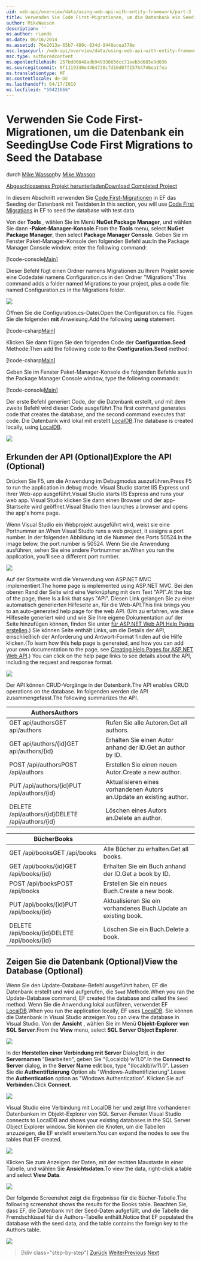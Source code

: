 ```yaml
---
uid: web-api/overview/data/using-web-api-with-entity-framework/part-3
title: Verwenden Sie Code First-Migrationen, um die Datenbank ein Seeding | Microsoft-Dokumentation
author: MikeWasson
description: ''
ms.author: riande
ms.date: 06/16/2014
ms.assetid: 76e2013a-65b7-488c-834d-9448ecea378e
msc.legacyurl: /web-api/overview/data/using-web-api-with-entity-framework/part-3
msc.type: authoredcontent
ms.openlocfilehash: 257bd06848adb949330856cc71eeb3d685e9d036
ms.sourcegitcommit: 0f1119340e4464720cfd16d0ff15764746ea1fea
ms.translationtype: MT
ms.contentlocale: de-DE
ms.lasthandoff: 04/17/2019
ms.locfileid: "59421666"
---
```

# <a name="use-code-first-migrations-to-seed-the-database"></a><span data-ttu-id="448d8-102">Verwenden Sie Code First-Migrationen, um die Datenbank ein Seeding</span><span class="sxs-lookup"><span data-stu-id="448d8-102">Use Code First Migrations to Seed the Database</span></span>

<span data-ttu-id="448d8-103">durch [Mike Wasson](https://github.com/MikeWasson)</span><span class="sxs-lookup"><span data-stu-id="448d8-103">by [Mike Wasson](https://github.com/MikeWasson)</span></span>

[<span data-ttu-id="448d8-104">Abgeschlossenes Projekt herunterladen</span><span class="sxs-lookup"><span data-stu-id="448d8-104">Download Completed Project</span></span>](https://github.com/MikeWasson/BookService)

<span data-ttu-id="448d8-105">In diesem Abschnitt verwenden Sie [Code First-Migrationen](https://msdn.microsoft.com/data/jj591621) in EF das Seeding der Datenbank mit Testdaten.</span><span class="sxs-lookup"><span data-stu-id="448d8-105">In this section, you will use [Code First Migrations](https://msdn.microsoft.com/data/jj591621) in EF to seed the database with test data.</span></span>

<span data-ttu-id="448d8-106">Von der **Tools** , wählen Sie im Menü **NuGet Package Manager**, und wählen Sie dann **-Paket-Manager-Konsole**.</span><span class="sxs-lookup"><span data-stu-id="448d8-106">From the **Tools** menu, select **NuGet Package Manager**, then select **Package Manager Console**.</span></span> <span data-ttu-id="448d8-107">Geben Sie im Fenster Paket-Manager-Konsole den folgenden Befehl aus:</span><span class="sxs-lookup"><span data-stu-id="448d8-107">In the Package Manager Console window, enter the following command:</span></span>

[!code-console[Main](part-3/samples/sample1.cmd)]

<span data-ttu-id="448d8-108">Dieser Befehl fügt einen Ordner namens Migrationen zu Ihrem Projekt sowie eine Codedatei namens Configuration.cs in den Ordner "Migrations".</span><span class="sxs-lookup"><span data-stu-id="448d8-108">This command adds a folder named Migrations to your project, plus a code file named Configuration.cs in the Migrations folder.</span></span>

![](part-3/_static/image1.png)

<span data-ttu-id="448d8-109">Öffnen Sie die Configuration.cs-Datei.</span><span class="sxs-lookup"><span data-stu-id="448d8-109">Open the Configuration.cs file.</span></span> <span data-ttu-id="448d8-110">Fügen Sie die folgenden **mit** Anweisung.</span><span class="sxs-lookup"><span data-stu-id="448d8-110">Add the following **using** statement.</span></span>

[!code-csharp[Main](part-3/samples/sample2.cs)]

<span data-ttu-id="448d8-111">Klicken Sie dann fügen Sie den folgenden Code der **Configuration.Seed** Methode:</span><span class="sxs-lookup"><span data-stu-id="448d8-111">Then add the following code to the **Configuration.Seed** method:</span></span>

[!code-csharp[Main](part-3/samples/sample3.cs)]

<span data-ttu-id="448d8-112">Geben Sie im Fenster Paket-Manager-Konsole die folgenden Befehle aus:</span><span class="sxs-lookup"><span data-stu-id="448d8-112">In the Package Manager Console window, type the following commands:</span></span>

[!code-console[Main](part-3/samples/sample4.cmd)]

<span data-ttu-id="448d8-113">Der erste Befehl generiert Code, der die Datenbank erstellt, und mit dem zweite Befehl wird dieser Code ausgeführt.</span><span class="sxs-lookup"><span data-stu-id="448d8-113">The first command generates code that creates the database, and the second command executes that code.</span></span> <span data-ttu-id="448d8-114">Die Datenbank wird lokal mit erstellt [LocalDB](https://msdn.microsoft.com/library/hh510202.aspx).</span><span class="sxs-lookup"><span data-stu-id="448d8-114">The database is created locally, using [LocalDB](https://msdn.microsoft.com/library/hh510202.aspx).</span></span>

![](part-3/_static/image2.png)

## <a name="explore-the-api-optional"></a><span data-ttu-id="448d8-115">Erkunden der API (Optional)</span><span class="sxs-lookup"><span data-stu-id="448d8-115">Explore the API (Optional)</span></span>

<span data-ttu-id="448d8-116">Drücken Sie F5, um die Anwendung im Debugmodus auszuführen.</span><span class="sxs-lookup"><span data-stu-id="448d8-116">Press F5 to run the application in debug mode.</span></span> <span data-ttu-id="448d8-117">Visual Studio startet IIS Express und Ihrer Web-app ausgeführt.</span><span class="sxs-lookup"><span data-stu-id="448d8-117">Visual Studio starts IIS Express and runs your web app.</span></span> <span data-ttu-id="448d8-118">Visual Studio klicken Sie dann einen Browser und der app-Startseite wird geöffnet.</span><span class="sxs-lookup"><span data-stu-id="448d8-118">Visual Studio then launches a browser and opens the app's home page.</span></span>

<span data-ttu-id="448d8-119">Wenn Visual Studio ein Webprojekt ausgeführt wird, weist sie eine Portnummer an.</span><span class="sxs-lookup"><span data-stu-id="448d8-119">When Visual Studio runs a web project, it assigns a port number.</span></span> <span data-ttu-id="448d8-120">In der folgenden Abbildung ist die Nummer des Ports 50524.</span><span class="sxs-lookup"><span data-stu-id="448d8-120">In the image below, the port number is 50524.</span></span> <span data-ttu-id="448d8-121">Wenn Sie die Anwendung ausführen, sehen Sie eine andere Portnummer an.</span><span class="sxs-lookup"><span data-stu-id="448d8-121">When you run the application, you'll see a different port number.</span></span>

![](part-3/_static/image3.png)

<span data-ttu-id="448d8-122">Auf der Startseite wird die Verwendung von ASP.NET MVC implementiert.</span><span class="sxs-lookup"><span data-stu-id="448d8-122">The home page is implemented using ASP.NET MVC.</span></span> <span data-ttu-id="448d8-123">Bei den oberen Rand der Seite wird eine Verknüpfung mit dem Text "API".</span><span class="sxs-lookup"><span data-stu-id="448d8-123">At the top of the page, there is a link that says "API".</span></span> <span data-ttu-id="448d8-124">Diesen Link gelangen Sie zu einer automatisch generierten Hilfeseite an, für die Web-API.</span><span class="sxs-lookup"><span data-stu-id="448d8-124">This link brings you to an auto-generated help page for the web API.</span></span> <span data-ttu-id="448d8-125">(Um zu erfahren, wie diese Hilfeseite generiert wird und wie Sie Ihre eigene Dokumentation auf der Seite hinzufügen können, finden Sie unter [für ASP.NET Web API Help Pages erstellen](../../getting-started-with-aspnet-web-api/creating-api-help-pages.md).) Sie können Seite enthält Links, um die Details der API, einschließlich der Anforderung und Antwort-Format finden auf die Hilfe klicken.</span><span class="sxs-lookup"><span data-stu-id="448d8-125">(To learn how this help page is generated, and how you can add your own documentation to the page, see [Creating Help Pages for ASP.NET Web API](../../getting-started-with-aspnet-web-api/creating-api-help-pages.md).) You can click on the help page links to see details about the API, including the request and response format.</span></span>

![](part-3/_static/image4.png)

<span data-ttu-id="448d8-126">Der API können CRUD-Vorgänge in der Datenbank.</span><span class="sxs-lookup"><span data-stu-id="448d8-126">The API enables CRUD operations on the database.</span></span> <span data-ttu-id="448d8-127">Im folgenden werden die API zusammengefasst.</span><span class="sxs-lookup"><span data-stu-id="448d8-127">The following summarizes the API.</span></span>

| <span data-ttu-id="448d8-128">Authors</span><span class="sxs-lookup"><span data-stu-id="448d8-128">Authors</span></span> |  |
| --- | -- |
| <span data-ttu-id="448d8-129">GET api/authors</span><span class="sxs-lookup"><span data-stu-id="448d8-129">GET api/authors</span></span> | <span data-ttu-id="448d8-130">Rufen Sie alle Autoren.</span><span class="sxs-lookup"><span data-stu-id="448d8-130">Get all authors.</span></span> |
| <span data-ttu-id="448d8-131">GET api/authors/{id}</span><span class="sxs-lookup"><span data-stu-id="448d8-131">GET api/authors/{id}</span></span> | <span data-ttu-id="448d8-132">Erhalten Sie einen Autor anhand der ID.</span><span class="sxs-lookup"><span data-stu-id="448d8-132">Get an author by ID.</span></span> |
| <span data-ttu-id="448d8-133">POST /api/authors</span><span class="sxs-lookup"><span data-stu-id="448d8-133">POST /api/authors</span></span> | <span data-ttu-id="448d8-134">Erstellen Sie einen neuen Autor.</span><span class="sxs-lookup"><span data-stu-id="448d8-134">Create a new author.</span></span> |
| <span data-ttu-id="448d8-135">PUT /api/authors/{id}</span><span class="sxs-lookup"><span data-stu-id="448d8-135">PUT /api/authors/{id}</span></span> | <span data-ttu-id="448d8-136">Aktualisieren eines vorhandenen Autors an.</span><span class="sxs-lookup"><span data-stu-id="448d8-136">Update an existing author.</span></span> |
| <span data-ttu-id="448d8-137">DELETE /api/authors/{id}</span><span class="sxs-lookup"><span data-stu-id="448d8-137">DELETE /api/authors/{id}</span></span> | <span data-ttu-id="448d8-138">Löschen eines Autors an.</span><span class="sxs-lookup"><span data-stu-id="448d8-138">Delete an author.</span></span> |

| <span data-ttu-id="448d8-139">Bücher</span><span class="sxs-lookup"><span data-stu-id="448d8-139">Books</span></span> |  |
| --- | -- |
| <span data-ttu-id="448d8-140">GET /api/books</span><span class="sxs-lookup"><span data-stu-id="448d8-140">GET /api/books</span></span> | <span data-ttu-id="448d8-141">Alle Bücher zu erhalten.</span><span class="sxs-lookup"><span data-stu-id="448d8-141">Get all books.</span></span> |
| <span data-ttu-id="448d8-142">GET /api/books/{id}</span><span class="sxs-lookup"><span data-stu-id="448d8-142">GET /api/books/{id}</span></span> | <span data-ttu-id="448d8-143">Erhalten Sie ein Buch anhand der ID.</span><span class="sxs-lookup"><span data-stu-id="448d8-143">Get a book by ID.</span></span> |
| <span data-ttu-id="448d8-144">POST /api/books</span><span class="sxs-lookup"><span data-stu-id="448d8-144">POST /api/books</span></span> | <span data-ttu-id="448d8-145">Erstellen Sie ein neues Buch.</span><span class="sxs-lookup"><span data-stu-id="448d8-145">Create a new book.</span></span> |
| <span data-ttu-id="448d8-146">PUT /api/books/{id}</span><span class="sxs-lookup"><span data-stu-id="448d8-146">PUT /api/books/{id}</span></span> | <span data-ttu-id="448d8-147">Aktualisieren Sie ein vorhandenes Buch.</span><span class="sxs-lookup"><span data-stu-id="448d8-147">Update an existing book.</span></span> |
| <span data-ttu-id="448d8-148">DELETE /api/books/{id}</span><span class="sxs-lookup"><span data-stu-id="448d8-148">DELETE /api/books/{id}</span></span> | <span data-ttu-id="448d8-149">Löschen Sie ein Buch.</span><span class="sxs-lookup"><span data-stu-id="448d8-149">Delete a book.</span></span> |

## <a name="view-the-database-optional"></a><span data-ttu-id="448d8-150">Zeigen Sie die Datenbank (Optional)</span><span class="sxs-lookup"><span data-stu-id="448d8-150">View the Database (Optional)</span></span>

<span data-ttu-id="448d8-151">Wenn Sie den Update-Database-Befehl ausgeführt haben, EF die Datenbank erstellt und wird aufgerufen, die `Seed` Methode.</span><span class="sxs-lookup"><span data-stu-id="448d8-151">When you ran the Update-Database command, EF created the database and called the `Seed` method.</span></span> <span data-ttu-id="448d8-152">Wenn Sie die Anwendung lokal ausführen, verwendet EF [LocalDB](https://blogs.msdn.com/b/sqlexpress/archive/2011/07/12/introducing-localdb-a-better-sql-express.aspx).</span><span class="sxs-lookup"><span data-stu-id="448d8-152">When you run the application locally, EF uses [LocalDB](https://blogs.msdn.com/b/sqlexpress/archive/2011/07/12/introducing-localdb-a-better-sql-express.aspx).</span></span> <span data-ttu-id="448d8-153">Sie können die Datenbank in Visual Studio anzeigen.</span><span class="sxs-lookup"><span data-stu-id="448d8-153">You can view the database in Visual Studio.</span></span> <span data-ttu-id="448d8-154">Von der **Ansicht** , wählen Sie im Menü **Objekt-Explorer von SQL Server**.</span><span class="sxs-lookup"><span data-stu-id="448d8-154">From the **View** menu, select **SQL Server Object Explorer**.</span></span>

![](part-3/_static/image5.png)

<span data-ttu-id="448d8-155">In der **Herstellen einer Verbindung mit Server** Dialogfeld, in der **Servernamen** "Bearbeiten", geben Sie "(Localdb) \v11.0".</span><span class="sxs-lookup"><span data-stu-id="448d8-155">In the **Connect to Server** dialog, in the **Server Name** edit box, type "(localdb)\v11.0".</span></span> <span data-ttu-id="448d8-156">Lassen Sie die **Authentifizierung** Option als "Windows-Authentifizierung".</span><span class="sxs-lookup"><span data-stu-id="448d8-156">Leave the **Authentication** option as "Windows Authentication".</span></span> <span data-ttu-id="448d8-157">Klicken Sie auf **Verbinden**.</span><span class="sxs-lookup"><span data-stu-id="448d8-157">Click **Connect**.</span></span>

![](part-3/_static/image6.png)

<span data-ttu-id="448d8-158">Visual Studio eine Verbindung mit LocalDB her und zeigt Ihre vorhandenen Datenbanken im Objekt-Explorer von SQL Server-Fenster.</span><span class="sxs-lookup"><span data-stu-id="448d8-158">Visual Studio connects to LocalDB and shows your existing databases in the SQL Server Object Explorer window.</span></span> <span data-ttu-id="448d8-159">Sie können die Knoten, um die Tabellen anzuzeigen, die EF erstellt erweitern.</span><span class="sxs-lookup"><span data-stu-id="448d8-159">You can expand the nodes to see the tables that EF created.</span></span>

![](part-3/_static/image7.png)

<span data-ttu-id="448d8-160">Klicken Sie zum Anzeigen der Daten, mit der rechten Maustaste in einer Tabelle, und wählen Sie **Ansichtsdaten**.</span><span class="sxs-lookup"><span data-stu-id="448d8-160">To view the data, right-click a table and select **View Data**.</span></span>

![](part-3/_static/image8.png)

<span data-ttu-id="448d8-161">Der folgende Screenshot zeigt die Ergebnisse für die Bücher-Tabelle.</span><span class="sxs-lookup"><span data-stu-id="448d8-161">The following screenshot shows the results for the Books table.</span></span> <span data-ttu-id="448d8-162">Beachten Sie, dass EF, die Datenbank mit der Seed-Daten aufgefüllt, und die Tabelle die Fremdschlüssel für die Authors-Tabelle enthält.</span><span class="sxs-lookup"><span data-stu-id="448d8-162">Notice that EF populated the database with the seed data, and the table contains the foreign key to the Authors table.</span></span>

![](part-3/_static/image9.png)

> [!div class="step-by-step"]
> <span data-ttu-id="448d8-163">[Zurück](part-2.md)
> [Weiter](part-4.md)</span><span class="sxs-lookup"><span data-stu-id="448d8-163">[Previous](part-2.md)
[Next](part-4.md)</span></span>
